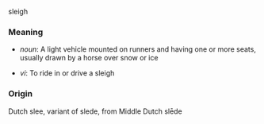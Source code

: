 sleigh
### Meaning
+ _noun_: A light vehicle mounted on runners and having one or more seats, usually drawn by a horse over snow or ice

+ _vi_: To ride in or drive a sleigh

### Origin

Dutch slee, variant of slede, from Middle Dutch slēde


